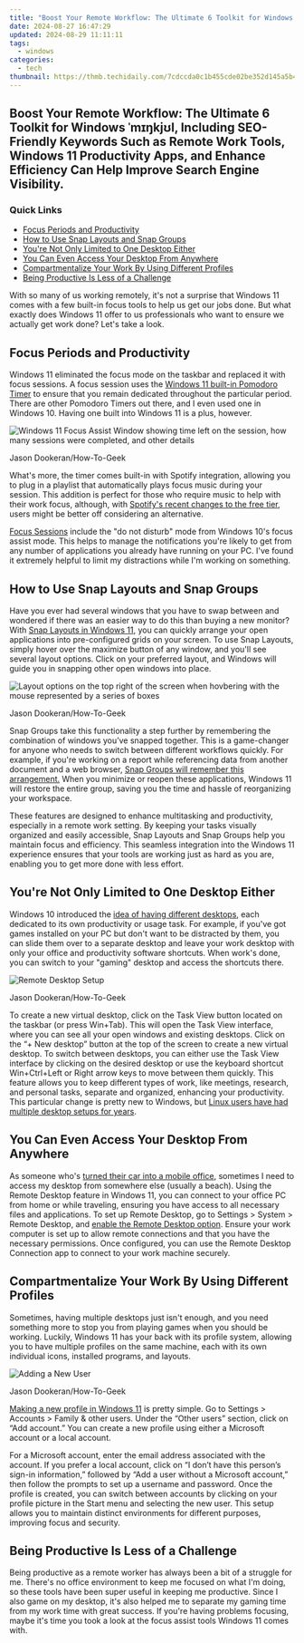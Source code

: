```yaml
---
title: "Boost Your Remote Workflow: The Ultimate 6 Toolkit for Windows ˈmɪŋkjʊl, Including SEO-Friendly Keywords Such as Remote Work Tools, Windows 11 Productivity Apps, and Enhance Efficiency Can Help Improve Search Engine Visibility."
date: 2024-08-27 16:47:29
updated: 2024-08-29 11:11:11
tags:
  - windows
categories:
  - tech
thumbnail: https://thmb.techidaily.com/7cdccda0c1b455cde02be352d145a5b4b55f977ca27570cd9c8cff441c6409c8.jpg
---
```


## Boost Your Remote Workflow: The Ultimate 6 Toolkit for Windows ˈmɪŋkjʊl, Including SEO-Friendly Keywords Such as Remote Work Tools, Windows 11 Productivity Apps, and Enhance Efficiency Can Help Improve Search Engine Visibility.

### Quick Links

* [Focus Periods and Productivity](https://youtube-videos.techidaily.com/asmr-production-101-essential-strategies-for-cutting-edge-video-making-for-2024/)
* [How to Use Snap Layouts and Snap Groups](https://fox-access.techidaily.com/updated-2024-approved-strategies-for-improved-video-zoom-during-virtual-gatherings-google-meet/)
* [You're Not Only Limited to One Desktop Either](https://unlock-android.techidaily.com/top-15-apps-to-hack-wifi-password-on-xiaomi-mix-fold-3-by-drfone-android/)
* [You Can Even Access Your Desktop From Anywhere](https://twitter-videos.techidaily.com/new-in-2024-tweeting-fun-iosandroid-tips-for-downloading-gifs/)
* [Compartmentalize Your Work By Using Different Profiles](https://facebook-videos.techidaily.com/new-2024-approved-unmasking-phony-fans-in-social-media/)
* [Being Productive Is Less of a Challenge](https://android-unlock.techidaily.com/in-2024-how-to-reset-gmail-password-on-vivo-y100a-devices-by-drfone-android/)

 With so many of us working remotely, it's not a surprise that Windows 11 comes with a few built-in focus tools to help us get our jobs done. But what exactly does Windows 11 offer to us professionals who want to ensure we actually get work done? Let's take a look.

##  Focus Periods and Productivity

 Windows 11 eliminated the focus mode on the taskbar and replaced it with focus sessions. A focus session uses the [Windows 11 built-in Pomodoro Timer](https://screen-sharing-recording.techidaily.com/updated-navigating-noise-free-networks-secrets-for-silencing-disruptions-on-gomeet/) to ensure that you remain dedicated throughout the particular period. There are other Pomodoro Timers out there, and I even used one in Windows 10\. Having one built into Windows 11 is a plus, however.

![Windows 11 Focus Assist Window showing time left on the session, how many sessions were completed, and other details](https://static1.howtogeekimages.com/wordpress/wp-content/uploads/2024/07/windows-11-focus-assist.png) 

Jason Dookeran/How-To-Geek

 What's more, the timer comes built-in with Spotify integration, allowing you to plug in a playlist that automatically plays focus music during your session. This addition is perfect for those who require music to help with their work focus, although, with [Spotify's recent changes to the free tier](https://facebook-video-recording.techidaily.com/new-navigate-your-way-to-the-best-idevice-apps-for-extracting-content-from-facebook/), users might be better off considering an alternative.

[Focus Sessions](https://support.microsoft.com/en-us/windows/how-to-use-focus-in-windows-11-cbcc9ddb-8164-43fa-8919-b9a2af072382) include the "do not disturb" mode from Windows 10's focus assist mode. This helps to manage the notifications you're likely to get from any number of applications you already have running on your PC. I've found it extremely helpful to limit my distractions while I'm working on something.

##  How to Use Snap Layouts and Snap Groups

 Have you ever had several windows that you have to swap between and wondered if there was an easier way to do this than buying a new monitor? With [Snap Layouts in Windows 11](https://youtube-videos.techidaily.com/2024-approved-behind-the-mascara-youtubes-top-makeup-artists-unveiled/), you can quickly arrange your open applications into pre-configured grids on your screen. To use Snap Layouts, simply hover over the maximize button of any window, and you'll see several layout options. Click on your preferred layout, and Windows will guide you in snapping other open windows into place.

![Layout options on the top right of the screen when hovbering with the mouse represented by a series of boxes](https://static1.howtogeekimages.com/wordpress/wp-content/uploads/2024/07/windows-11-layout-options.png) 

Jason Dookeran/How-To-Geek

 Snap Groups take this functionality a step further by remembering the combination of windows you’ve snapped together. This is a game-changer for anyone who needs to switch between different workflows quickly. For example, if you're working on a report while referencing data from another document and a web browser, [Snap Groups will remember this arrangement.](https://www.microsoft.com/en-us/windows/learning-center/organize-screen-with-snap-layouts) When you minimize or reopen these applications, Windows 11 will restore the entire group, saving you the time and hassle of reorganizing your workspace.

 These features are designed to enhance multitasking and productivity, especially in a remote work setting. By keeping your tasks visually organized and easily accessible, Snap Layouts and Snap Groups help you maintain focus and efficiency. This seamless integration into the Windows 11 experience ensures that your tools are working just as hard as you are, enabling you to get more done with less effort.

##  You're Not Only Limited to One Desktop Either

 Windows 10 introduced the [idea of having different desktops](https://www.microsoft.com/en-us/windows/learning-center/stay-organized-using-multiple-desktops-windows-11), each dedicated to its own productivity or usage task. For example, if you've got games installed on your PC but don't want to be distracted by them, you can slide them over to a separate desktop and leave your work desktop with only your office and productivity software shortcuts. When work's done, you can switch to your "gaming" desktop and access the shortcuts there.

![Remote Desktop Setup](https://static1.howtogeekimages.com/wordpress/wp-content/uploads/2024/07/remote-desktop-setup.png) 

Jason Dookeran/How-To-Geek

 To create a new virtual desktop, click on the Task View button located on the taskbar (or press Win+Tab). This will open the Task View interface, where you can see all your open windows and existing desktops. Click on the “+ New desktop” button at the top of the screen to create a new virtual desktop. To switch between desktops, you can either use the Task View interface by clicking on the desired desktop or use the keyboard shortcut Win+Ctrl+Left or Right arrow keys to move between them quickly. This feature allows you to keep different types of work, like meetings, research, and personal tasks, separate and organized, enhancing your productivity. This particular change is pretty new to Windows, but [Linux users have had multiple desktop setups for years](https://www.linux.com/training-tutorials/dont-forget-one-linuxs-best-features-how-use-multiple-workspaces/).

##  You Can Even Access Your Desktop From Anywhere

 As someone who's [turned their car into a mobile office](https://sim-unlock.techidaily.com/in-2024-ways-to-find-unlocking-codes-for-lava-yuva-3-pro-phones-by-drfone-android/), sometimes I need to access my desktop from somewhere else (usually a beach). Using the Remote Desktop feature in Windows 11, you can connect to your office PC from home or while traveling, ensuring you have access to all necessary files and applications. To set up Remote Desktop, go to Settings > System > Remote Desktop, and [enable the Remote Desktop option](https://fox-direct.techidaily.com/unleash-creativity-with-these-essential-vector-editors-for-2024/). Ensure your work computer is set up to allow remote connections and that you have the necessary permissions. Once configured, you can use the Remote Desktop Connection app to connect to your work machine securely.

##  Compartmentalize Your Work By Using Different Profiles

 Sometimes, having multiple desktops just isn't enough, and you need something more to stop you from playing games when you should be working. Luckily, Windows 11 has your back with its profile system, allowing you to have multiple profiles on the same machine, each with its own individual icons, installed programs, and layouts.

![Adding a New User](https://static1.howtogeekimages.com/wordpress/wp-content/uploads/2024/07/adding-a-new-user.png) 

Jason Dookeran/How-To-Geek

[Making a new profile in Windows 11](https://some-guidance.techidaily.com/new-pun-picture-studio-chucklecrafts/) is pretty simple. Go to Settings > Accounts > Family & other users. Under the “Other users” section, click on “Add account.” You can create a new profile using either a Microsoft account or a local account.

 For a Microsoft account, enter the email address associated with the account. If you prefer a local account, click on “I don’t have this person’s sign-in information,” followed by “Add a user without a Microsoft account,” then follow the prompts to set up a username and password. Once the profile is created, you can switch between accounts by clicking on your profile picture in the Start menu and selecting the new user. This setup allows you to maintain distinct environments for different purposes, improving focus and security.

##  Being Productive Is Less of a Challenge

 Being productive as a remote worker has always been a bit of a struggle for me. There's no office environment to keep me focused on what I'm doing, so these tools have been super useful in keeping me productive. Since I also game on my desktop, it's also helped me to separate my gaming time from my work time with great success. If you're having problems focusing, maybe it's time you took a look at the focus assist tools Windows 11 comes with.

<ins class="adsbygoogle"
     style="display:block"
     data-ad-format="autorelaxed"
     data-ad-client="ca-pub-7571918770474297"
     data-ad-slot="1223367746"></ins>



<ins class="adsbygoogle"
     style="display:block"
     data-ad-client="ca-pub-7571918770474297"
     data-ad-slot="8358498916"
     data-ad-format="auto"
     data-full-width-responsive="true"></ins>
